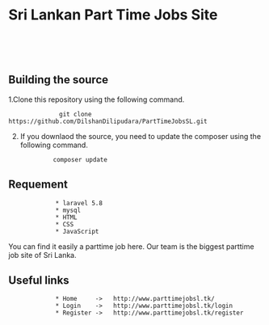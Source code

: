 <h1 >Sri Lankan Part Time Jobs Site </h1>
<br><br><br>


<h2>Building the source</h2>
              
  1.Clone this repository using the following command.   
  
                  git clone https://github.com/DilshanDilipudara/PartTimeJobsSL.git
  
  2. If you downlaod the source, you need to update the composer using the following command.
                 
                  composer update
                  

<h2>Requement</h2>
   
                 * laravel 5.8
                 * mysql
                 * HTML
                 * CSS
                 * JavaScript
                 
                 
<p>You can find it easily a parttime job here. Our team is the biggest parttime job site of Sri Lanka.</p>

   
   
   
  <h2>Useful links</h2>
  
  
                 * Home     ->   http://www.parttimejobsl.tk/
                 * Login    ->   http://www.parttimejobsl.tk/login
                 * Register ->   http://www.parttimejobsl.tk/register
  
